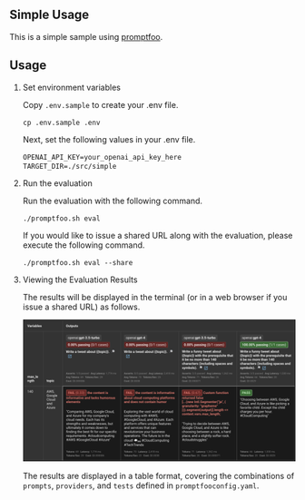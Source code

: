 Simple Usage
---

This is a simple sample using [promptfoo](https://www.promptfoo.dev/).

## Usage

1. Set environment variables

    Copy `.env.sample` to create your .env file.

    ```shell
    cp .env.sample .env
    ```

    Next, set the following values in your .env file.

    ```
    OPENAI_API_KEY=your_openai_api_key_here
    TARGET_DIR=./src/simple
    ```

2. Run the evaluation

    Run the evaluation with the following command.

    ```shell
    ./promptfoo.sh eval
    ```

    If you would like to issue a shared URL along with the evaluation, please execute the following command.

    ```shell
    ./promptfoo.sh eval --share
    ```

3. Viewing the Evaluation Results

    The results will be displayed in the terminal (or in a web browser if you issue a shared URL) as follows.

    ![simple_result](https://github.com/hyorimitsu/sample-promptfoo/blob/main/src/simple/simple_result.png)

    The results are displayed in a table format, covering the combinations of `prompts`, `providers`, and `tests` defined in `promptfooconfig.yaml`.
